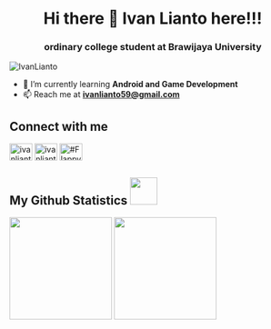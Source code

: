 <h1 align="center">Hi there 👋 Ivan Lianto here!!!</h1>
<h3 align="center">ordinary college student at Brawijaya University</h3>

<p align="left"> <img src="https://komarev.com/ghpvc/?username=IvanLianto&label=Profile%20views&color=0e75b6&style=flat" alt="IvanLianto" /> </p>

- 🌱 I’m currently learning **Android and Game Development**
- 📫 Reach me at **ivanlianto59@gmail.com**

<h2 align="left">Connect with me</h2>
<p align="left">
<a href="https://linkedin.com/in/ivanlianto59" target="blank"><img align="center" src="https://raw.githubusercontent.com/rahuldkjain/github-profile-readme-generator/master/src/images/icons/Social/linked-in-alt.svg" alt="ivanlianto59" height="30" width="40" /></a>
<a href="https://instagram.com/ivanlianto59" target="blank"><img align="center" src="https://raw.githubusercontent.com/rahuldkjain/github-profile-readme-generator/master/src/images/icons/Social/instagram.svg" alt="ivanlianto59" height="30" width="40" /></a>
<a href="https://discord.gg/#Flappy7583" target="blank"><img align="center" src="https://raw.githubusercontent.com/rahuldkjain/github-profile-readme-generator/master/src/images/icons/Social/discord.svg" alt="#Flappy7583" height="30" width="40" /></a>
</p>

<h2 align="left">My Github Statistics <img src = "https://media.giphy.com/media/RVWSqOsgDAq0W3051o/giphy.gif" width = 48px> </h2>
<p>
  <img height="180em" src="https://github-readme-stats-eight-theta.vercel.app/api?username=IvanLianto&show_icons=true&theme=dark&include_all_commits=true&count_private=true"/>
  <img height="180em" src="https://github-readme-stats-eight-theta.vercel.app/api/top-langs/?username=IvanLianto&layout=compact&langs_count=8&theme=dark"/>
</p>

<!--
**IvanLianto/IvanLianto** is a ✨ _special_ ✨ repository because its `README.md` (this file) appears on your GitHub profile.

Here are some ideas to get you started:

- 🔭 I’m currently working on ...
- 🌱 I’m currently learning ...
- 👯 I’m looking to collaborate on ...
- 🤔 I’m looking for help with ...
- 💬 Ask me about ...
- 📫 How to reach me: ...
- 😄 Pronouns: ...
- ⚡ Fun fact: ...
-->

